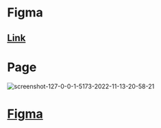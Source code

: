 # Figma

## [Link](https://www.figma.com/file/C5gtvAs0QQxi4ojPSZqptJ/ClimaTempo?node-id=0%3A1)

# Page

<img src="https://i.ibb.co/p0sDyqs/screenshot-127-0-0-1-5173-2022-11-13-20-58-21.png" alt="screenshot-127-0-0-1-5173-2022-11-13-20-58-21" border="0">

# [Figma](https://www.figma.com/file/C5gtvAs0QQxi4ojPSZqptJ/ClimaTempo?node-id=0%3A1)
